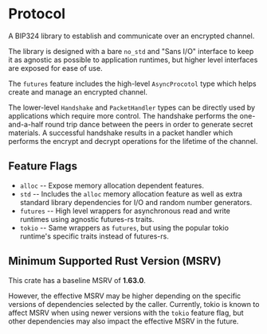 # Protocol

A BIP324 library to establish and communicate over an encrypted channel.

The library is designed with a bare `no_std` and "Sans I/O" interface to keep it as agnostic as possible to application runtimes, but higher level interfaces are exposed for ease of use.

The `futures` feature includes the high-level `AsyncProcotol` type which helps create and manage an encrypted channel. 

The lower-level `Handshake` and `PacketHandler` types can be directly used by applications which require more control. The handshake performs the one-and-a-half round trip dance between the peers in order to generate secret materials. A successful handshake results in a packet handler which performs the encrypt and decrypt operations for the lifetime of the channel.

## Feature Flags

* `alloc` -- Expose memory allocation dependent features.
* `std`   -- Includes the `alloc` memory allocation feature as well as extra standard library dependencies for I/O and random number generators.
* `futures` -- High level wrappers for asynchronous read and write runtimes using agnostic futures-rs traits.
* `tokio` -- Same wrappers as `futures`, but using the popular tokio runtime's specific traits instead of futures-rs.

## Minimum Supported Rust Version (MSRV)

This crate has a baseline MSRV of **1.63.0**.

However, the effective MSRV may be higher depending on the specific versions of dependencies selected by the caller. Currently, tokio is known to affect MSRV when using newer versions with the `tokio` feature flag, but other dependencies may also impact the effective MSRV in the future.
